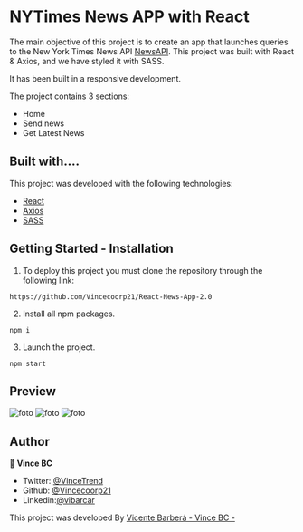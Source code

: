 # NYTimes News APP with React

The main objective of this project is to create an app that launches queries to the New York Times News API [NewsAPI](https://developer.nytimes.com/apis). This project was built with React & Axios, and we have styled it with SASS.

It has been built in a responsive development.

The project contains 3 sections:

- Home
- Send news
- Get Latest News

## Built with....

This project was developed with the following technologies:

- [React](https://en.reactjs.org/)
- [Axios](https://axios-http.com/docs/intro)
- [SASS](https://sass-lang.com/)

## Getting Started - Installation

1. To deploy this project you must clone the repository through the following link:

```
https://github.com/Vincecoorp21/React-News-App-2.0
```

2. Install all npm packages.

```
npm i
```

3. Launch the project.

```
npm start

```

## Preview

![foto](./assets/main.jpg)
![foto](./assets/form.jpg)
![foto](./assets/search.jpg)

## Author

👤 **Vince BC**

- Twitter: [@VinceTrend](https://twitter.com/VinceTrend)
- Github: [@Vincecoorp21](https://github.com/Vincecoorp21)
- Linkedin:[@vibarcar](https://www.linkedin.com/in/vibarcar/)

This project was developed By [Vicente Barberá - Vince BC -](https://github.com/Vincecoorp21)

